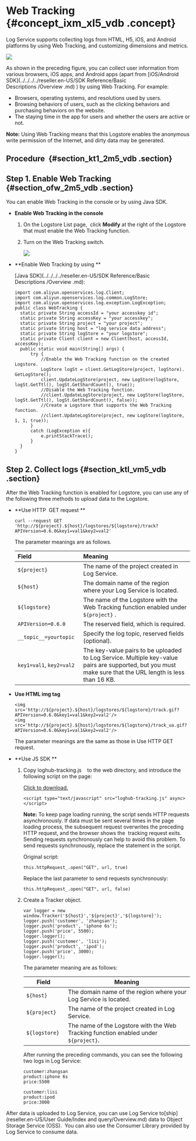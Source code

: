 # Web Tracking  {#concept_ixm_xl5_vdb .concept}

Log Service supports collecting logs from HTML, H5, iOS, and Android platforms by using Web Tracking, and customizing dimensions and metrics. 

![](http://static-aliyun-doc.oss-cn-hangzhou.aliyuncs.com/assets/img/13028/15381294802604_en-US.png)

As shown in the preceding figure, you can collect user information from various browsers, iOS apps, and Android apps \(apart from [iOS/Android  SDK](../../../../reseller.en-US/SDK Reference/Basic Descriptions /Overview .md) \) by using Web Tracking. For example: 

-   Browsers, operating systems, and resolutions used by users.
-   Browsing behaviors of users, such as the clicking behaviors and purchasing behaviors on the website.
-   The staying time in the app for users and whether the users are active or not. 

**Note:** Using Web Tracking means that this Logstore enables the anonymous write permission of the Internet, and dirty data may be generated.

## Procedure  {#section_kt1_2m5_vdb .section}

## Step 1. Enable Web Tracking {#section_ofw_2m5_vdb .section}

You can enable Web Tracking in the console or by using Java SDK.

-   **Enable Web Tracking in the console**
    1.  On the Logstore List page,  click **Modify** at the right of the Logstore that must enable the Web Tracking function.
    2.  Turn on the Web Tracking switch.

        ![](http://static-aliyun-doc.oss-cn-hangzhou.aliyuncs.com/assets/img/13028/15381294812605_en-US.png)

-   **Enable Web Tracking by using **

    [Java SDK](../../../../reseller.en-US/SDK Reference/Basic Descriptions /Overview .md):

    ```
    import com.aliyun.openservices.log.Client;
    import com.aliyun.openservices.log.common.LogStore;
    import com.aliyun.openservices.log.exception.LogException;
    public class WebTracking {
      static private String accessId = "your accesskey id";
      static private String accessKey = "your accesskey";
      static private String project = "your project";
      static private String host = "log service data address";
      static private String logStore = "your logstore";
      static private Client client = new Client(host, accessId, accessKey);
      public static void main(String[] args) {
          try {
              //Enable the Web Tracking function on the created Logstore.
              LogStore logSt = client.GetLogStore(project, logStore). GetLogStore();
              client.UpdateLogStore(project, new LogStore(logStore, logSt.GetTtl(), logSt.GetShardCount(), true));
              //Disable the Web Tracking function.
              //client.UpdateLogStore(project, new LogStore(logStore, logSt.GetTtl(), logSt.GetShardCount(), false));
              //Create a Logstore that supports the Web Tracking function.
              //client.UpdateLogStore(project, new LogStore(logStore, 1, 1, true));
          }
          catch (LogException e){
              e.printStackTrace();
          }
      }
    }
    ```


## Step 2. Collect logs {#section_ktl_vm5_vdb .section}

After the Web Tracking function is enabled for Logstore, you can use any of the following three methods to upload data to the Logstore.

-   **Use HTTP  GET request **

    ```
    curl --request GET 'http://${project}.${host}/logstores/${logstore}/track?APIVersion=0.6.0&key1=val1&key2=val2'
    ```

    The parameter meanings are as follows.

    |Field|Meaning|
    |:----|:------|
    |`${project}`|The name of the project created in Log Service.|
    |`${host}`|The domain name of the region where your Log Service is located.|
    |`${logstore}`|The name of the Logstore with the Web Tracking function enabled under `${project}` .|
    |`APIVersion=0.6.0`|The reserved field, which is required.|
    |`__topic__=yourtopic `|Specify the log topic, reserved fields \(optional\).|
    |`key1=val1`, `key2=val2`|The key-value pairs to be uploaded to Log Service. Multiple key-value pairs are supported, but you must make sure that the URL length is less than 16 KB.|

-   **Use HTML img tag**

    ```
    <img src='http://${project}.${host}/logstores/${logstore}/track.gif?APIVersion=0.6.0&key1=val1&key2=val2'/>
    <img src='http://${project}.${host}/logstores/${logstore}/track_ua.gif?APIVersion=0.6.0&key1=val1&key2=val2'/>
    ```

    The parameter meanings are the same as those in Use HTTP GET request. 

-   **Use JS SDK **
    1.  Copy loghub-tracking.js    to the web directory, and introduce the following script on the page: 

        [Click to download.](http://docs-aliyun.cn-hangzhou.oss.aliyun-inc.com/assets/attach/31752/cn_zh/1462870126706/loghub-tracking.js?file=loghub-tracking.js)

        ```
        <script type="text/javascript" src="loghub-tracking.js" async></script>
        ```

        **Note:** To keep page loading running, the script sends HTTP requests asynchronously. If data must be sent several times in the page loading process, the subsequent request overwrites the preceding  HTTP request, and the browser shows the  tracking request exits.  Sending requests synchronously can help to avoid this problem. To send requests synchronously, replace the statement in the script.

        Original script:

        ```
        this.httpRequest_.open("GET", url, true)
        ```

        Replace the last parameter to send requests synchronously:

        ```
        this.httpRequest_.open("GET", url, false)
        ```

    2.  Create a Tracker object.

        ```
        var logger = new window.Tracker('${host}','${project}','${logstore}'); 
        logger.push('customer', 'zhangsan'); 
        logger.push('product', 'iphone 6s'); 
        logger.push('price', 5500); 
        logger.logger(); 
        logger.push('customer', 'lisi'); 
        logger.push('product', 'ipod'); 
        logger.push('price', 3000); 
        logger.logger(); 
        ```

        The parameter meaning are as follows:

        |Field |Meaning |
        |------|--------|
        |`${host} `|The domain name of the region where your Log Service is located.|
        |`${project} `|The name of the project created in Log Service.|
        |`${logstore} `|The name of the Logstore with the Web Tracking function enabled under `${project}`.|

        After running the preceding commands, you can see the following two logs in Log Service:

        ```
        customer:zhangsan
        product:iphone 6s
        price:5500
        ```

        ```
        customer:lisi
        product:ipod
        price:3000 
        ```


After data is uploaded to Log Service, you can use Log Service to[ship](reseller.en-US/User Guide/Index and query/Overview.md) data to Object Storage Service \(OSS\).  You can also use the Consumer Library provided by Log Service to consume data.

